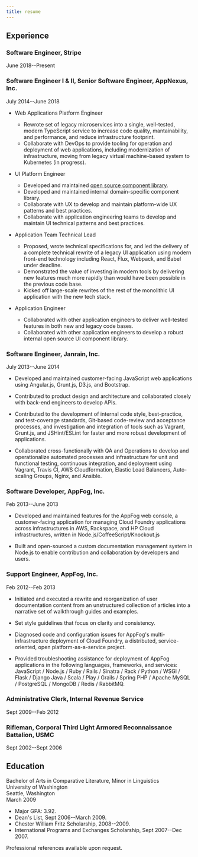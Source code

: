 ```yaml
---
title: resume
---
```

## Experience

### Software Engineer, Stripe

June 2018--Present

### Software Engineer I & II, Senior Software Engineer, AppNexus, Inc.

July 2014--June 2018

* Web Applications Platform Engineer
  - Rewrote set of legacy microservices into a single, well-tested, modern
    TypeScript service to increase code quality, mantainability, and
    performance, and reduce infrastructure footprint.
  - Collaborate with DevOps to provide tooling for operation and deployment of
    web applications, including modernization of infrastructure, moving from
    legacy virtual machine-based system to Kubernetes (in progress).

* UI Platform Engineer
  - Developed and maintained
    [open source component library](https://github.com/appnexus/lucid).
  - Developed and maintained internal domain-specific component library.
  - Collaborate with UX to develop and maintain platform-wide UX patterns and
    best practices.
  - Collaborate with application engineering teams to develop and maintain
    UI technical patterns and best practices.

* Application Team Technical Lead
  - Proposed, wrote technical specifications for, and led the delivery of a
    complete technical rewrite of a legacy UI application using modern front-end
    technology including React, Flux, Webpack, and Babel under deadline.
  - Demonstrated the value of investing in modern tools by delivering new
    features much more rapidly than would have been possible in the previous
    code base.
  - Kicked off large-scale rewrites of the rest of the monolithic UI application
    with the new tech stack.

* Application Engineer
  - Collaborated with other application engineers to deliver well-tested
    features in both new and legacy code bases.
  - Collaborated with other application engineers to develop a robust internal
    open source UI component library.

### Software Engineer, Janrain, Inc.

July 2013--June 2014

* Developed and maintained customer-facing JavaScript web applications using
  Angular.js, Grunt.js, D3.js, and Bootstrap.

* Contributed to product design and architecture and collaborated closely with
  back-end engineers to develop APIs.

* Contributed to the development of internal code style, best-practice, and
  test-coverage standards, Git-based code-review and acceptance processes, and
  investigation and integration of tools such as Vagrant, Grunt.js, and
  JSHint/ESLint for faster and more robust development of applications.

* Collaborated cross-functionally with QA and Operations to develop and
  operationalize automated processes and infrastructure for unit and functional
  testing, continuous integration, and deployment using Vagrant, Travis CI, AWS
  Cloudformation, Elastic Load Balancers, Auto-scaling Groups, Nginx, and
  Ansible.

### Software Developer, AppFog, Inc.

Feb 2013--June 2013

* Developed and maintained features for the AppFog web console, a
  customer-facing application for managing Cloud Foundry applications across
  infrastructures in AWS, Rackspace, and HP Cloud infrastructures, written in
  Node.js/CoffeeScript/Knockout.js 

* Built and open-sourced a custom documentation management system in Node.js to
  enable contribution and collaboration by developers and users.

### Support Engineer, AppFog, Inc.

Feb 2012--Feb 2013

* Initiated and executed a rewrite and reorganization of user documentation
  content from an unstructured collection of articles into a narrative set of
  walkthrough guides and examples.

* Set style guidelines that focus on clarity and consistency.

* Diagnosed code and configuration issues for AppFog's multi-infrastructure
  deployment of Cloud Foundry, a distributed, service-oriented, open
  platform-as-a-service project.

* Provided troubleshooting assistance for deployment of AppFog applications in
  the following languages, frameworks, and services: JavaScript / Node.js / Ruby
  / Rails / Sinatra / Rack / Python / WSGI / Flask / Django Java / Scala / Play
  / Grails / Spring PHP / Apache MySQL / PostgreSQL / MongoDB / Redis /
  RabbitMQ.

### Administrative Clerk, Internal Revenue Service

Sept 2009--Feb 2012

### Rifleman, Corporal Third Light Armored Reconnaissance Battalion, USMC

Sept 2002--Sept 2006

## Education

Bachelor of Arts in Comparative Literature, Minor in Linguistics<br />
University of Washington<br />
Seattle, Washington<br />
March 2009

* Major GPA: 3.92.
* Dean's List, Sept 2006--March 2009.
* Chester William Fritz Scholarship, 2008--2009.
* International Programs and Exchanges Scholarship, Sept 2007--Dec 2007.

Professional references available upon request.
